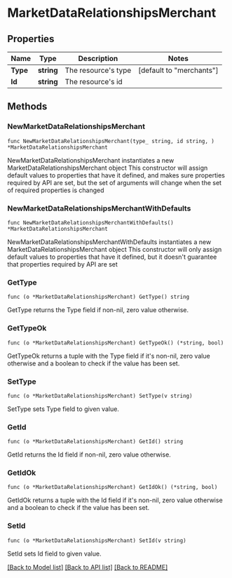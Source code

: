 # MarketDataRelationshipsMerchant

## Properties

Name | Type | Description | Notes
------------ | ------------- | ------------- | -------------
**Type** | **string** | The resource&#39;s type | [default to "merchants"]
**Id** | **string** | The resource&#39;s id | 

## Methods

### NewMarketDataRelationshipsMerchant

`func NewMarketDataRelationshipsMerchant(type_ string, id string, ) *MarketDataRelationshipsMerchant`

NewMarketDataRelationshipsMerchant instantiates a new MarketDataRelationshipsMerchant object
This constructor will assign default values to properties that have it defined,
and makes sure properties required by API are set, but the set of arguments
will change when the set of required properties is changed

### NewMarketDataRelationshipsMerchantWithDefaults

`func NewMarketDataRelationshipsMerchantWithDefaults() *MarketDataRelationshipsMerchant`

NewMarketDataRelationshipsMerchantWithDefaults instantiates a new MarketDataRelationshipsMerchant object
This constructor will only assign default values to properties that have it defined,
but it doesn't guarantee that properties required by API are set

### GetType

`func (o *MarketDataRelationshipsMerchant) GetType() string`

GetType returns the Type field if non-nil, zero value otherwise.

### GetTypeOk

`func (o *MarketDataRelationshipsMerchant) GetTypeOk() (*string, bool)`

GetTypeOk returns a tuple with the Type field if it's non-nil, zero value otherwise
and a boolean to check if the value has been set.

### SetType

`func (o *MarketDataRelationshipsMerchant) SetType(v string)`

SetType sets Type field to given value.


### GetId

`func (o *MarketDataRelationshipsMerchant) GetId() string`

GetId returns the Id field if non-nil, zero value otherwise.

### GetIdOk

`func (o *MarketDataRelationshipsMerchant) GetIdOk() (*string, bool)`

GetIdOk returns a tuple with the Id field if it's non-nil, zero value otherwise
and a boolean to check if the value has been set.

### SetId

`func (o *MarketDataRelationshipsMerchant) SetId(v string)`

SetId sets Id field to given value.



[[Back to Model list]](../README.md#documentation-for-models) [[Back to API list]](../README.md#documentation-for-api-endpoints) [[Back to README]](../README.md)


